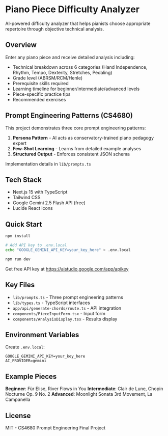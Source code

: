 # Piano Piece Difficulty Analyzer

AI-powered difficulty analyzer that helps pianists choose appropriate repertoire through objective technical analysis.

## Overview

Enter any piano piece and receive detailed analysis including:
- Technical breakdown across 6 categories (Hand Independence, Rhythm, Tempo, Dexterity, Stretches, Pedaling)
- Grade level (ABRSM/RCM/Henle)
- Prerequisite skills required
- Learning timeline for beginner/intermediate/advanced levels
- Piece-specific practice tips
- Recommended exercises

## Prompt Engineering Patterns (CS4680)

This project demonstrates three core prompt engineering patterns:

1. **Persona Pattern** - AI acts as conservatory-trained piano pedagogy expert
2. **Few-Shot Learning** - Learns from detailed example analyses
3. **Structured Output** - Enforces consistent JSON schema

Implementation details in `lib/prompts.ts`

## Tech Stack

- Next.js 15 with TypeScript
- Tailwind CSS
- Google Gemini 2.5 Flash API (free)
- Lucide React icons

## Quick Start

```bash
npm install

# Add API key to .env.local
echo "GOOGLE_GEMINI_API_KEY=your_key_here" > .env.local

npm run dev
```

Get free API key at https://aistudio.google.com/app/apikey

## Key Files

- `lib/prompts.ts` - Three prompt engineering patterns
- `lib/types.ts` - TypeScript interfaces
- `app/api/generate-chords/route.ts` - API integration
- `components/PieceInputForm.tsx` - Input form
- `components/AnalysisDisplay.tsx` - Results display

## Environment Variables

Create `.env.local`:

```env
GOOGLE_GEMINI_API_KEY=your_key_here
AI_PROVIDER=gemini
```

## Example Pieces

**Beginner**: Für Elise, River Flows in You
**Intermediate**: Clair de Lune, Chopin Nocturne Op. 9 No. 2
**Advanced**: Moonlight Sonata 3rd Movement, La Campanella

## License

MIT - CS4680 Prompt Engineering Final Project
